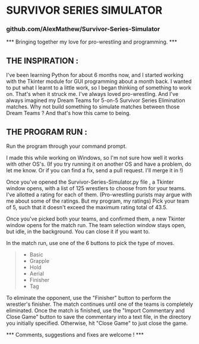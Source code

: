 # SURVIVOR SERIES SIMULATOR #
### github.com/AlexMathew/Survivor-Series-Simulator ###


*** Bringing together my love for pro-wrestling and programming. ***


## THE INSPIRATION : ##
I've been learning Python for about 6 months now, and I started working with the Tkinter module for GUI programming about a month back. I wanted to put what I learnt to a little work, so I began thinking of something to work on. That's when it struck me. I've always loved pro-wrestling. And I've always imagined my Dream Teams for 5-on-5 Survivor Series Elimination matches. Why not build something to simulate matches between those Dream Teams ? And that's how this came to being.


## THE PROGRAM RUN : ##
Run the program through your command prompt. 

I made this while working on Windows, so I'm not sure how well it works with other OS's. (If you try running it on another OS and have a problem, do let me know. Or if you can find a fix, send a pull request. I'll merge it in !)

Once you've opened the Survivor-Series-Simulator.py file , a Tkinter window opens, with a list of 125 wrestlers to choose from for your teams. I've allotted a rating for each of them. (Pro-wrestling purists may argue with me about some of the ratings. But my program, my ratings) Pick your team of 5, such that it doesn't exceed the maximum rating total of 43.5.

Once you've picked both your teams, and confirmed them, a new Tkinter window opens for the match run. The team selection window stays open, but idle, in the background. You can close it if you want to.

In the match run, use one of the 6 buttons to pick the type of moves. 
> + Basic
> + Grapple
> + Hold
> + Aerial
> + Finisher
> + Tag 

To eliminate the opponent, use the "Finisher" button to perform the wrestler's finisher.
The match continues until one of the teams is completely eliminated.
Once the match is finished, use the "Import Commentary and Close Game" button to save the commentary into a text file, in the directory you initially specified. Otherwise, hit "Close Game" to just close the game.


*** Comments, suggestions and fixes are welcome ! ***